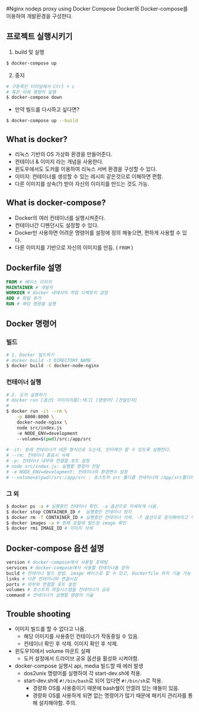#Nginx nodejs proxy using Docker Compose
Docker와 Docker-compose를 이용하여 개발환경을 구성한다.

## 프로젝트 실행시키기
1. build 및 실행
```bash
$ docker-compose up
```

2. 중지
```bash
# 구동죽인 터미널에서 Ctrl + c
# 혹은 아래 명령어 실행
$ docker-compose down
```
* 만약 빌드를 다시하고 싶다면?
```bash
$ docker-compose up --build
```

## What is docker?
* 리눅스 기반의 OS 가상화 환경을 만들어준다.
* 컨테이너 & 이미지 라는 개념을 사용한다.
* 윈도우에서도 도커를 이용하여 리눅스 서버 환경을 구성할 수 있다.
* 이미지: 컨테이너를 생성할 수 있는 레시피 같은것으로 이해하면 편함.
* 다른 이미지를 상속(?) 받아 자신의 이미지를 만드는 것도 가능.

## What is docker-compose?
* Docker의 여러 컨테이너를 실행시켜준다.
* 컨테이너간 디펜던시도 설정할 수 있다.
* Docker만 사용하면 어려운 명령어를 설정에 정의 해놓으면, 편하게 사용할 수 있다.
* 다른 이미지를 기반으로 자신의 이미지를 만듬. ( ```FROM``` )

## Dockerfile 설명
```dockerfile
FROM # 베이스 이미지
MAINTAINER # 개발자
WORKDIR # docker 내에서의 작업 디렉토리 설정
ADD # 파일 추가
RUN # 해당 명령을 실행
```

## Docker 명령어
### 빌드
```bash
# 1. Docker 빌드하기
# docker build -t DIRECTORY_NAME .
$ docker build -t docker-node-nginx
```

### 컨테이너 실행
```bash
# 2. 도커 실행하기
# docker run [옵션] 이미지이름[:태그] [명령어] [전달인자]
#
$ docker run -it --rm \
    -p 8000:8000 \
    docker-node-nginx \
    node src/index.js
    -e NODE_ENV=development
    --volume=$(pwd)/src:/app/src
    
# -it: 원래 컨테이너가 데몬 형식으로 도는데, 인터랙션 할 수 있도록 실행한다.
# --rm: 컨테이너 종료시 삭제
# -p: 컨테이너 내부와 연결할 포트 설정
# node src/index.js: 실행할 명령어 전달
# -e NODE_ENV=development: 컨테이너의 환경변수 설정
# --volume=$(pwd)/src:/app/src : 호스트의 src 폴더를 컨테이너의 /app/src폴더에 연결
```

### 그 외
```bash
$ docker ps -a # 실행중인 컨테이너 확인. -a 옵션으로 자세하게 나옴.
$ docker stop CONTAINER_ID #  실행중인 컨테이너 정지
$ docker rm -f CONTAINER_ID # 실행중인 컨테이너 삭제. -f 옵션으로 정지해버리고 삭제함.
$ docker images -a # 현재 로컬에 빌드된 image 확인
$ docker rmi IMAGE_ID # 이미지 삭제
```

## Docker-compose 옵션 설명
```dockerfile
version # docker-compose에서 사용할 포매팅
services # docker-compose에서 사용할 컨테이너들 정의
build # 컨테이너 빌드 방법. image 베이스로 할 수 있고, Dockerfile 위치 기술 가능
links # 다른 컨테이너와 연결시킴
ports # 외부와 연결할 포트 설정
volumes # 호스트의 파일시스템을 컨테이너가 공유
command # 컨테이너가 실행할 명령어 기술 
```

## Trouble shooting
+ 이미지 빌드를 할 수 없다고 나옴.
  + 해당 이미지를 사용중인 컨테이너가 작동중일 수 있음.
  + 컨테이너 확인 후 삭제. 이미지 확인 후 삭제.
+ 윈도우10에서 volume 마운트 실패
  + 도커 설정에서 드라이브 공유 옵션을 활성화 시켜야함.
+ docker-compose 실행시 api, media 빌드할 때 에러 발생
  + dos2unix 명령어를 실행하여 각 start-dev.sh에 적용.
  + start-dev.sh에 ```#!/bin/bash```로 되어 있다면 ```#!/bin/sh```로 적용.
    + 경량화 OS를 사용중이기 때문에 bash쉘이 안깔려 있는 애들이 있음.
    + 경량화 OS를 사용하게 되면 없는 명령어가 많기 때문에 패키지 관리자를 통해 설치해야함. 주의.
